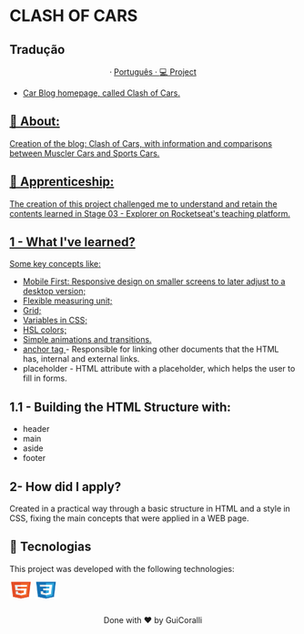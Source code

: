 # CLASH OF CARS 


 ## Tradução 
 <p align="center">
   ·
  <a href=""> Português
  ·
  <a href="> English
  </a>

##

## 💻 Project

  * Car Blog homepage, called Clash of Cars.

## 📜 About:

Creation of the blog: Clash of Cars, with information and comparisons between Muscler Cars and Sports Cars.

## 🧠 Apprenticeship:

The creation of this project challenged me to understand and retain the contents learned in Stage 03 - Explorer on Rocketseat's teaching platform.

## 1 - What I've learned?

Some key concepts like:

* Mobile First: Responsive design on smaller screens to later adjust to a desktop version;
* Flexible measuring unit;
* Grid;
* Variables in CSS;
* HSL colors;
* Simple animations and transitions.
* anchor tag <a> - Responsible for linking other documents that the HTML has, internal and external links.
* placeholder - HTML attribute with a placeholder, which helps the user to fill in forms.

## 1.1 - Building the HTML Structure with:

 * header
 * main
 * aside
 * footer

## 2- How did I apply?

Created in a practical way through a basic structure in HTML and a style in CSS, fixing the main concepts that were applied in a WEB page. 


## 🚀 Tecnologias
This project was developed with the following technologies:

 <div>
 <img align="center" alt="Gui-HTML" height="30" width="40" src="https://raw.githubusercontent.com/devicons/devicon/master/icons/html5/html5-original.svg">
  <img align="center" alt="Gui-CSS" height="30" width="40" src="https://raw.githubusercontent.com/devicons/devicon/master/icons/css3/css3-original.svg">
 </div>
 
 ##
 
<footer>
 <p align="center"> Done with ♥ by GuiCoralli 
 </p>
</footer>
